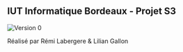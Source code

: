 ## IUT Informatique Bordeaux - Projet S3
![Version 0](https://img.shields.io/badge/Version-0-orange<.svg?style=flat)

Réalisé par Rémi Labergere & Lilian Gallon